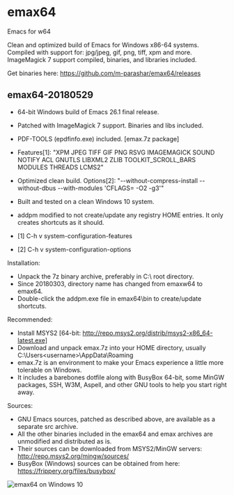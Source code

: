# emax64
Emacs for w64

Clean and optimized build of Emacs for Windows x86-64 systems.
Compiled with support for: jpg/jpeg, gif, png, tiff, xpm and more.
ImageMagick 7 support compiled, binaries, and libraries included.

Get binaries here: https://github.com/m-parashar/emax64/releases

emax64-20180529
---------------

* 64-bit Windows build of Emacs 26.1 final release.
* Patched with ImageMagick 7 support. Binaries and libs included.
* PDF-TOOLS (epdfinfo.exe) included.  [emax.7z package]
* Features[1]: "XPM JPEG TIFF GIF PNG RSVG IMAGEMAGICK SOUND NOTIFY ACL GNUTLS LIBXML2 ZLIB TOOLKIT_SCROLL_BARS MODULES THREADS LCMS2"
* Optimized clean build. Options[2]: "--without-compress-install --without-dbus --with-modules 'CFLAGS= -O2 -g3'"
* Built and tested on a clean Windows 10 system.
* addpm modified to not create/update any registry HOME entries. It only creates shortcuts as it should.

* [1] C-h v system-configuration-features
* [2] C-h v system-configuration-options

Installation:
* Unpack the 7z binary archive, preferably in C:\ root directory.
* Since 20180303, directory name has changed from emaxw64 to emax64.
* Double-click the addpm.exe file in emax64\bin to create/update shortcuts.

Recommended:
* Install MSYS2 [64-bit: http://repo.msys2.org/distrib/msys2-x86_64-latest.exe]
* Download and unpack emax.7z into your HOME directory, usually C:\Users\<username>\AppData\Roaming
* emax.7z is an environment to make your Emacs experience a little more tolerable on Windows.
* It includes a barebones dotfile along with BusyBox 64-bit, some MinGW packages, SSH, W3M, Aspell, and other GNU tools to help you start right away.

Sources:
* GNU Emacs sources, patched as described above, are available as a separate src archive.
* All the other binaries included in the emax64 and emax archives are unmodified and distributed as is.
* Their sources can be downloaded from MSYS2/MinGW servers: http://repo.msys2.org/mingw/sources/
* BusyBox (Windows) sources can be obtained from here: https://frippery.org/files/busybox/


![emax64 on Windows 10](https://i.imgur.com/4E4OYqo.png)
